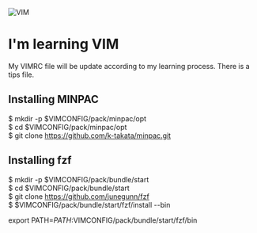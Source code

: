 ![VIM](https://www.vim.org/images/vim_small.gif)

# I'm learning VIM

My VIMRC file will be update according to my learning process. There is a tips file.  

## Installing MINPAC  

$ mkdir -p $VIMCONFIG/pack/minpac/opt  
$ cd $VIMCONFIG/pack/minpac/opt  
$ git clone https://github.com/k-takata/minpac.git  

## Installing fzf

$ mkdir -p $VIMCONFIG/pack/bundle/start  
$ cd $VIMCONFIG/pack/bundle/start  
$ git clone https://github.com/junegunn/fzf  
$ $VIMCONFIG/pack/bundle/start/fzf/install --bin  

export PATH=$PATH:$VIMCONFIG/pack/bundle/start/fzf/bin  
